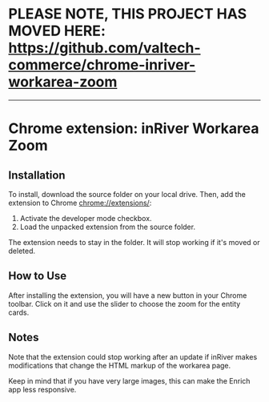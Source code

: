 # PLEASE NOTE, THIS PROJECT HAS MOVED HERE: https://github.com/valtech-commerce/chrome-inriver-workarea-zoom

* * *

# Chrome extension: inRiver Workarea Zoom

## Installation
To install, download the source folder on your local drive. Then, add the extension to Chrome [chrome://extensions/](chrome://extensions/):
1. Activate the developer mode checkbox.
2. Load the unpacked extension from the source folder. 

The extension needs to stay in the folder. It will stop working if it's moved or deleted.

## How to Use
After installing the extension, you will have a new button in your Chrome toolbar. Click on it and use the slider to choose the zoom for the entity cards.

## Notes
Note that the extension could stop working after an update if inRiver makes modifications that change the HTML markup of the workarea page.

Keep in mind that if you have very large images, this can make the Enrich app less responsive.
